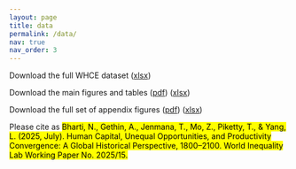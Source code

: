 ```yaml
---
layout: page
title: data
permalink: /data/
nav: true
nav_order: 3
---
```


Download the full WHCE dataset ([xlsx](/assets/xlsx/Bhartietal2025WHCEFinalSeries.xlsx))

Download the main figures and tables ([pdf](/assets/pdf/Bhartietal2025MainFiguresTables_Combined.pdf)) ([xlsx](/assets/xlsx/Bhartietal2025.xlsx))

Download the full set of appendix figures ([pdf](/assets/pdf/Bhartietal2025Appendix.pdf)) ([xlsx](/assets/xlsx/Bhartietal2025Appendix.xlsx))

Please cite as <mark>Bharti, N., Gethin, A., Jenmana, T., Mo, Z., Piketty, T., & Yang, L. (2025, July). Human Capital, Unequal Opportunities, and Productivity Convergence: A Global Historical Perspective, 1800–2100. World Inequality Lab Working Paper No. 2025/15.</mark>
